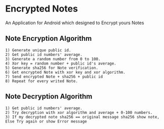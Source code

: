  # Encrypted Notes
 An Application for Android which designed to Encrypt yours Notes
 
 ## Note Encryption Algorithm
    1) Generate unique public id.
    2) Get public id numbers' average.
    3) Generate a random number from 0 to 100.
    4) Xor key = random number + public id's average.
    5) Generate sha256 for Note verification.
    6) Get encrypted Note with xor key and xor algorithm.
    7) Send encrypted Note + sha256 + public id
    8) Repeat for every writed Note.
  ## Note Decryption Algorithm
    1) Get public id numbers' average.
    2) Try decryption with xor algorithm and average + 0-100 numbers.
    3) If my decrypted note sha256 == original message sha256 show note, Else Try again or show Error message
